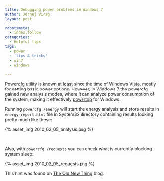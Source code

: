 ```yaml
---
title: Debugging power problems in Windows 7
author: Jernej Virag
layout: post

robotsmeta:
  - index,follow
categories:
  - Helpful tips
tags:
  - power
  - 'tips & tricks'
  - win7
  - windows
  
---
```

Powercfg utility is known at least since the time of Windows Vista, mostly for setting basic power options. However, in Windows 7 the powercfg gained new analysis modes, where it can analyze power consumption of the system, making it effectively [powertop][1] for Windows.

Running `powercfg /energy` will start the energy analysis and store results in `energy-report.html` file in System32 directory containing results looking pretty much like these:

{% asset_img 2010_02_05_analysis.png %}

<br />

Also, with `powercfg /requests` you can check what is currently blocking system sleep:

{% asset_img 2010_02_05_requests.png %}

This hint was found on [The Old New Thing][2] blog.

 [1]: http://www.lesswatts.org/projects/powertop/
 [2]: http://blogs.msdn.com/oldnewthing/archive/2009/10/26/9912711.aspx